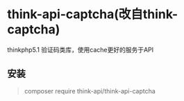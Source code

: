 # think-api-captcha(改自think-captcha)
thinkphp5.1 验证码类库，使用cache更好的服务于API

## 安装
> composer require think-api/think-api-captcha
